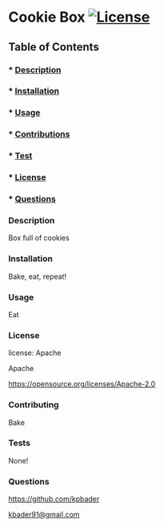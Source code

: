 
# Cookie Box  [![License](https://img.shields.io/badge/License-Apache_2.0-blue.svg)](https://opensource.org/licenses/Apache-2.0)

## Table of Contents
### * [Description](#description)
### * [Installation](#installation)
### * [Usage](#usage)
### * [Contributions](#contributions)
### * [Test](#test)
### * [License](#license)
### * [Questions](#questions)


### Description
Box full of cookies 

### Installation 
Bake, eat, repeat!

### Usage 
Eat

### License 
license: Apache


Apache


https://opensource.org/licenses/Apache-2.0

### Contributing
Bake

### Tests
None!

### Questions        
https://github.com/kpbader


kbader91@gmail.com

